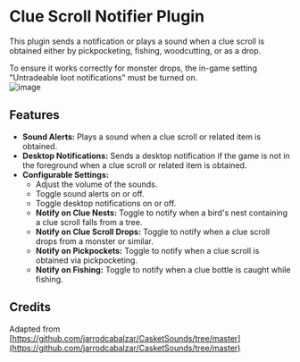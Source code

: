 # Clue Scroll Notifier Plugin

This plugin sends a notification or plays a sound when a clue scroll is obtained either by pickpocketing, fishing, woodcutting, or as a drop. 

To ensure it works correctly for monster drops, the in-game setting "Untradeable loot notifications" must be turned on.\
![image](https://github.com/SoaresPT/clue-scroll-notifier/assets/9897471/fd6788bf-38b9-4106-8f15-48a0e6b7b55b)


## Features

- **Sound Alerts:** Plays a sound when a clue scroll or related item is obtained.
- **Desktop Notifications:** Sends a desktop notification if the game is not in the foreground when a clue scroll or related item is obtained.
- **Configurable Settings:**
    - Adjust the volume of the sounds.
    - Toggle sound alerts on or off.
    - Toggle desktop notifications on or off.
    - **Notify on Clue Nests:** Toggle to notify when a bird's nest containing a clue scroll falls from a tree.
    - **Notify on Clue Scroll Drops:** Toggle to notify when a clue scroll drops from a monster or similar.
    - **Notify on Pickpockets:** Toggle to notify when a clue scroll is obtained via pickpocketing.
    - **Notify on Fishing:** Toggle to notify when a clue bottle is caught while fishing.

## Credits
Adapted from [https://github.com/jarrodcabalzar/CasketSounds/tree/master](https://github.com/jarrodcabalzar/CasketSounds/tree/master)
